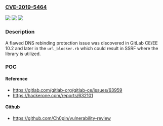### [CVE-2019-5464](https://cve.mitre.org/cgi-bin/cvename.cgi?name=CVE-2019-5464)
![](https://img.shields.io/static/v1?label=Product&message=GitLab%20CE%2FEE&color=blue)
![](https://img.shields.io/static/v1?label=Version&message=n%2Fa&color=blue)
![](https://img.shields.io/static/v1?label=Vulnerability&message=Improper%20Input%20Validation%20(CWE-20)&color=brighgreen)

### Description

A flawed DNS rebinding protection issue was discovered in GitLab CE/EE 10.2 and later in the `url_blocker.rb` which could result in SSRF where the library is utilized.

### POC

#### Reference
- https://gitlab.com/gitlab-org/gitlab-ce/issues/63959
- https://hackerone.com/reports/632101

#### Github
- https://github.com/Ch0pin/vulnerability-review

